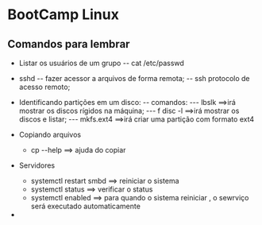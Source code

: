 # BootCamp Linux
## Comandos para lembrar

- Listar os usuários de um grupo
    -- cat /etc/passwd

- sshd
    -- fazer acessor a arquivos de forma remota;
    -- ssh protocolo de acesso remoto;

- Identificando partições em um disco:
    -- comandos:
        --- lbslk      ==>irá mostrar os discos rígidos na máquina;
        --- f disc -l  ==>irá mostrar os discos e listar;
        --- mkfs.ext4  ==>irá criar uma partição com formato ext4

- Copiando arquivos
    - cp --help  ==> ajuda do copiar

- Servidores
    - systemctl restart smbd ==> reiniciar o sistema
    - systemctl status       ==> verificar o status
    - systemctl enabled      ==> para quando o sistema reiniciar , o sewrviço será executado automaticamente

- 